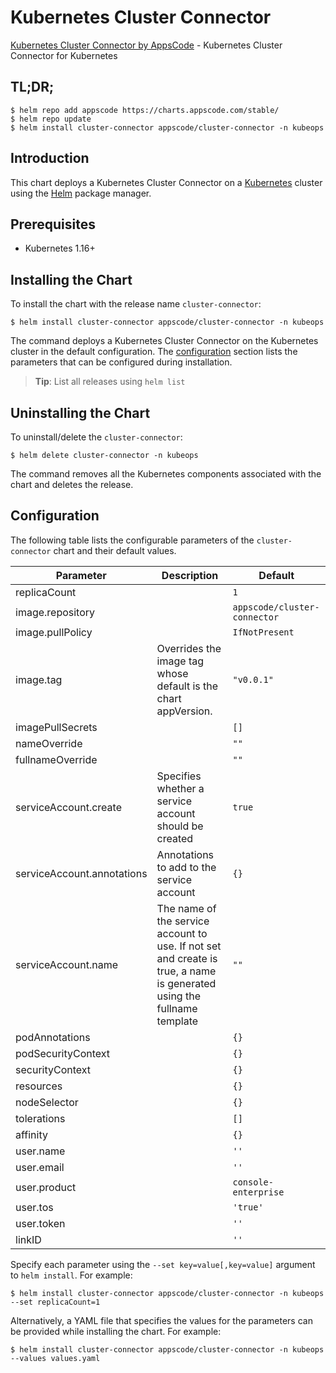 # Kubernetes Cluster Connector

[Kubernetes Cluster Connector by AppsCode](https://github.com/kubeops/cluster-connector) - Kubernetes Cluster Connector for Kubernetes

## TL;DR;

```console
$ helm repo add appscode https://charts.appscode.com/stable/
$ helm repo update
$ helm install cluster-connector appscode/cluster-connector -n kubeops
```

## Introduction

This chart deploys a Kubernetes Cluster Connector on a [Kubernetes](http://kubernetes.io) cluster using the [Helm](https://helm.sh) package manager.

## Prerequisites

- Kubernetes 1.16+

## Installing the Chart

To install the chart with the release name `cluster-connector`:

```console
$ helm install cluster-connector appscode/cluster-connector -n kubeops
```

The command deploys a Kubernetes Cluster Connector on the Kubernetes cluster in the default configuration. The [configuration](#configuration) section lists the parameters that can be configured during installation.

> **Tip**: List all releases using `helm list`

## Uninstalling the Chart

To uninstall/delete the `cluster-connector`:

```console
$ helm delete cluster-connector -n kubeops
```

The command removes all the Kubernetes components associated with the chart and deletes the release.

## Configuration

The following table lists the configurable parameters of the `cluster-connector` chart and their default values.

|         Parameter          |                                                      Description                                                       |           Default            |
|----------------------------|------------------------------------------------------------------------------------------------------------------------|------------------------------|
| replicaCount               |                                                                                                                        | `1`                          |
| image.repository           |                                                                                                                        | `appscode/cluster-connector` |
| image.pullPolicy           |                                                                                                                        | `IfNotPresent`               |
| image.tag                  | Overrides the image tag whose default is the chart appVersion.                                                         | `"v0.0.1"`                   |
| imagePullSecrets           |                                                                                                                        | `[]`                         |
| nameOverride               |                                                                                                                        | `""`                         |
| fullnameOverride           |                                                                                                                        | `""`                         |
| serviceAccount.create      | Specifies whether a service account should be created                                                                  | `true`                       |
| serviceAccount.annotations | Annotations to add to the service account                                                                              | `{}`                         |
| serviceAccount.name        | The name of the service account to use. If not set and create is true, a name is generated using the fullname template | `""`                         |
| podAnnotations             |                                                                                                                        | `{}`                         |
| podSecurityContext         |                                                                                                                        | `{}`                         |
| securityContext            |                                                                                                                        | `{}`                         |
| resources                  |                                                                                                                        | `{}`                         |
| nodeSelector               |                                                                                                                        | `{}`                         |
| tolerations                |                                                                                                                        | `[]`                         |
| affinity                   |                                                                                                                        | `{}`                         |
| user.name                  |                                                                                                                        | `''`                         |
| user.email                 |                                                                                                                        | `''`                         |
| user.product               |                                                                                                                        | `console-enterprise`         |
| user.tos                   |                                                                                                                        | `'true'`                     |
| user.token                 |                                                                                                                        | `''`                         |
| linkID                     |                                                                                                                        | `''`                         |


Specify each parameter using the `--set key=value[,key=value]` argument to `helm install`. For example:

```console
$ helm install cluster-connector appscode/cluster-connector -n kubeops --set replicaCount=1
```

Alternatively, a YAML file that specifies the values for the parameters can be provided while
installing the chart. For example:

```console
$ helm install cluster-connector appscode/cluster-connector -n kubeops --values values.yaml
```
